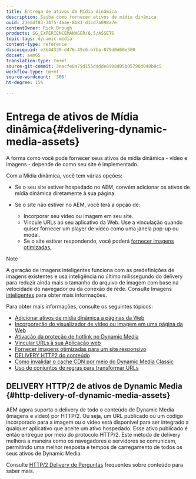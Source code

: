 ```yaml
---
title: Entrega de ativos de Mídia dinâmica
description: Saiba como fornecer ativos de mídia dinâmica
uuid: 23eddf83-34f5-4aae-8b81-d1cd7a098a7e
contentOwner: Rick Brough
products: SG_EXPERIENCEMANAGER/6.5/ASSETS
topic-tags: dynamic-media
content-type: reference
discoiquuid: e3b44330-d476-49c6-b7ba-079d0d60e500
docset: aem65
translation-type: tm+mt
source-git-commit: 3eacfe8a79d155dddde8908d05b05790d048b0c5
workflow-type: tm+mt
source-wordcount: '306'
ht-degree: 15%

---
```



# Entrega de ativos de Mídia dinâmica{#delivering-dynamic-media-assets}

A forma como você pode fornecer seus ativos de mídia dinâmica - vídeo e imagens - depende de como seu site é implementado.

Com a Mídia dinâmica, você tem várias opções:

* Se o seu site estiver hospedado no AEM, convém adicionar os ativos de mídia dinâmica diretamente à sua página.
* Se o site não estiver no AEM, você terá a opção de:

   * Incorporar seu vídeo ou imagem em seu site.
   * Vincule URLs ao seu aplicativo da Web. Use a vinculação quando quiser fornecer um player de vídeo como uma janela pop-up ou modal.
   * Se o site estiver respondendo, você poderá [fornecer imagens otimizadas.](/help/assets/responsive-site.md)

>[!NOTE]
>
>A geração de imagens inteligentes funciona com as predefinições de imagens existentes e usa inteligência no último milissegundo do delivery para reduzir ainda mais o tamanho do arquivo de imagem com base na velocidade do navegador ou da conexão de rede. Consulte Imagens [inteligentes](/help/assets/imaging-faq.md) para obter mais informações.

Para obter mais informações, consulte os seguintes tópicos:

* [Adicionar ativos de mídia dinâmica a páginas da Web](/help/assets/adding-dynamic-media-assets-to-pages.md)
* [Incorporação do visualizador de vídeo ou imagem em uma página da Web](/help/assets/embed-code.md)
* [Ativação da proteção de hotlink no Dynamic Media](hotlink-protection.md)
* [Vincular URLs à sua Aplicação web](/help/assets/linking-urls-to-yourwebapplication.md)
* [Fornecer imagens otimizadas para um site responsivo](/help/assets/responsive-site.md)
* [DELIVERY HTTP2 do conteúdo](/help/assets/http2.md)
* [Como invalidar o cache CDN por meio do Dynamic Media Classic](/help/assets/invalidate-cdn-cache-dm-classic.md)
* [Uso de conjuntos de regras para transformar URLs](/help/assets/using-rulesets-to-transform-urls.md)


## DELIVERY HTTP/2 de ativos de Dynamic Media {#http-delivery-of-dynamic-media-assets}

AEM agora suporta o delivery de todo o conteúdo de Dynamic Media (imagens e vídeo) por HTTP/2. Ou seja, um URL publicado ou um código incorporado para a imagem ou o vídeo está disponível para ser integrado a qualquer aplicativo que aceite um ativo hospedado. Esse ativo publicado é então entregue por meio do protocolo HTTP/2. Este método de delivery melhora a maneira como os navegadores e servidores se comunicam, permitindo uma melhor resposta e tempos de carregamento de todos os seus ativos de Dynamic Media.

Consulte [HTTP/2 Delivery de Perguntas](/help/sites-administering/scene7-http2faq.md) frequentes sobre conteúdo para saber mais.
